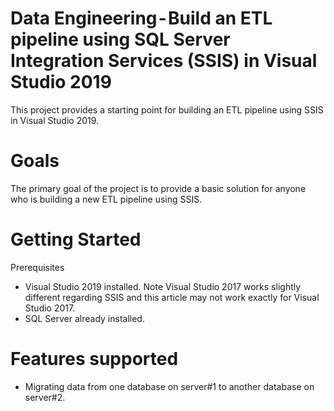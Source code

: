 # Data Engineering - Build an ETL pipeline using SQL Server Integration Services (SSIS) in Visual Studio 2019
This project provides a starting point for building an ETL pipeline using SSIS in Visual Studio 2019.

# Goals
The primary goal of the project is to provide a basic solution for anyone who is building a new ETL pipeline using SSIS.

# Getting Started
Prerequisites
* Visual Studio 2019 installed. Note Visual Studio 2017 works slightly different regarding SSIS and this article may not work exactly for Visual Studio 2017.
* SQL Server already installed.

# Features supported
* Migrating data from one database on server#1 to another database on server#2.
